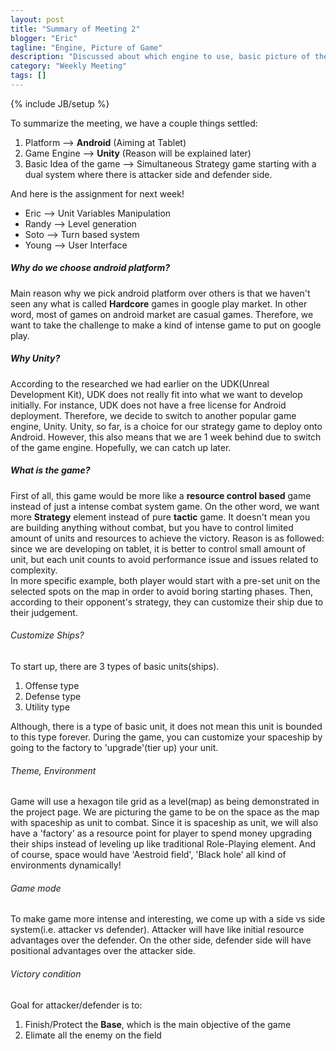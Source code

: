 ```yaml
---
layout: post
title: "Summary of Meeting 2"
blogger: "Eric"
tagline: "Engine, Picture of Game"
description: "Discussed about which engine to use, basic picture of the game."
category: "Weekly Meeting"
tags: []
---
```

{% include JB/setup %}

<p>
    To summarize the meeting, we have a couple things settled:
</p>
<ol>
    <li> Platform --> <b>Android</b> (Aiming at Tablet) </li>
    <li> Game Engine --> <b>Unity</b> (Reason will be explained later) </li>
    <li> Basic Idea of the game --> Simultaneous Strategy game starting with a dual system where there is attacker side and defender side. </li>
</ol>
<p>
    And here is the assignment for next week!
</p>
<ul>
    <li> Eric --> Unit Variables Manipulation </li>
    <li> Randy --> Level generation </li>
    <li> Soto --> Turn based system </li>
    <li> Young --> User Interface </li>
</ul>

<h5> Why do we choose android platform? </h5>
<p>
    Main reason why we pick android platform over others is that we haven't seen any what is called <b>Hardcore</b> games in google play market. In other word, most of games on android market are casual games. Therefore, we want to take the challenge to make a kind of intense game to put on google play.
</p>

<h5> Why Unity? </h5>
<p>
    According to the researched we had earlier on the UDK(Unreal Development Kit), UDK does not really fit into what we want to develop initially. For instance, UDK does not have a free license for Android deployment. Therefore, we decide to switch to another popular game engine, Unity. Unity, so far, is a choice for our strategy game to deploy onto Android. However, this also means that we are 1 week behind due to switch of the game engine. Hopefully, we can catch up later.
</p>
<h5> What is the game? </h5>
<p>
    First of all, this game would be more like a <b>resource control based</b> game instead of just a intense combat system game. On the other word, we want more <b>Strategy</b> element instead of pure <b>tactic</b> game. It doesn't mean you are building anything without combat, but you have to control limited amount of units and resources to achieve the victory. Reason is as followed: since we are developing on tablet, it is better to control small amount of unit, but each unit counts to avoid performance issue and issues related to complexity. <br>
    In more specific example, both player would start with a pre-set unit on the selected spots on the map in order to avoid boring starting phases. Then, according to their opponent's strategy, they can customize their ship due to their judgement.
</p>
<h6> Customize Ships? </h6>
<p>
    To start up, there are 3 types of basic units(ships).
</p>
<ol>
    <li> Offense type </li>
    <li> Defense type </li>
    <li> Utility type </li>
</ol>
<p>
    Although, there is a type of basic unit, it does not mean this unit is bounded to this type forever. During the game, you can customize your spaceship by going to the factory to 'upgrade'(tier up) your unit.
</p>
<h6> Theme, Environment </h6>
<p>
    Game will use a hexagon tile grid as a level(map) as being demonstrated in the project page. We are picturing the game to be on the space as the map with spaceship as unit to combat. Since it is spaceship as unit, we will also have a 'factory' as a resource point for player to spend money upgrading their ships instead of leveling up like traditional Role-Playing element. And of course, space would have 'Aestroid field', 'Black hole' all kind of environments dynamically!
</p>
<h6> Game mode </h6>
<p>
    To make game more intense and interesting, we come up with a side vs side system(i.e. attacker vs defender). Attacker will have like initial resource advantages over the defender. On the other side, defender side will have positional advantages over the attacker side.
</p>
<h6> Victory condition </h6>
<p>
    Goal for attacker/defender is to: 
</p>
<ol>
    <li> Finish/Protect the <b>Base</b>, which is the main objective of the game </li>
    <li> Elimate all the enemy on the field </li>
</ol>
<p>
    
</p>